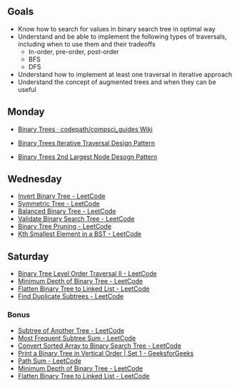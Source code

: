 ## Goals

- Know how to search for values in binary search tree in optimal way
- Understand and be able to implement the following types of traversals, including when to use them and their tradeoffs
    - In-order, pre-order, post-order
    - BFS
    - DFS
- Understand how to implement at least one traversal in iterative approach
- Understand the concept of augmented trees and when they can be useful



## Monday

- [Binary Trees · codepath/compsci_guides Wiki](https://github.com/codepath/compsci_guides/wiki/Binary-Trees)

- [Binary Trees Iterative Traversal Design Pattern](https://github.com/codepath/compsci_guides/wiki/Binary-Trees-Iterative-Traversal)
- [Binary Trees 2nd Largest Node Desogn Pattern](https://github.com/codepath/compsci_guides/wiki/Binary-Trees-2nd-Largest-Node)




## Wednesday

* [Invert Binary Tree - LeetCode](https://leetcode.com/problems/invert-binary-tree/)
* [Symmetric Tree - LeetCode](https://leetcode.com/problems/symmetric-tree/description/)
* [Balanced Binary Tree - LeetCode](https://leetcode.com/problems/balanced-binary-tree/)
* [Validate Binary Search Tree - LeetCode](https://leetcode.com/problems/validate-binary-search-tree/description/)
* [Binary Tree Pruning - LeetCode](https://leetcode.com/problems/binary-tree-pruning/description/)
* [Kth Smallest Element in a BST - LeetCode](https://leetcode.com/problems/kth-smallest-element-in-a-bst/description/)


## Saturday

* [Binary Tree Level Order Traversal II - LeetCode](https://leetcode.com/problems/binary-tree-level-order-traversal-ii/description/)
* [Minimum Depth of Binary Tree - LeetCode](https://leetcode.com/problems/minimum-depth-of-binary-tree/description/)
* [Flatten Binary Tree to Linked List - LeetCode](https://leetcode.com/problems/flatten-binary-tree-to-linked-list/description/)
* [Find Duplicate Subtrees - LeetCode](https://leetcode.com/problems/find-duplicate-subtrees/description/)

### Bonus
* [Subtree of Another Tree - LeetCode](https://leetcode.com/problems/subtree-of-another-tree/description/)
* [Most Frequent Subtree Sum - LeetCode](https://leetcode.com/problems/most-frequent-subtree-sum/description/)
* [Convert Sorted Array to Binary Search Tree - LeetCode](https://leetcode.com/problems/convert-sorted-array-to-binary-search-tree/description/)
* [Print a Binary Tree in Vertical Order | Set 1 - GeeksforGeeks](https://www.geeksforgeeks.org/print-binary-tree-vertical-order/)
* [Path Sum - LeetCode](https://leetcode.com/problems/path-sum/)
* [Minimum Depth of Binary Tree - LeetCode](https://leetcode.com/problems/minimum-depth-of-binary-tree/description/)
* [Flatten Binary Tree to Linked List - LeetCode](https://leetcode.com/problems/flatten-binary-tree-to-linked-list/description/)

    